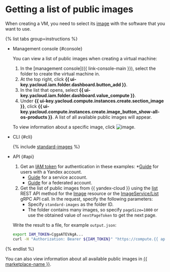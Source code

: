 # Getting a list of public images

When creating a VM, you need to select its [image](../../concepts/image.md) with the software that you want to use.

{% list tabs group=instructions %}

- Management console {#console}

   You can view a list of public images when creating a virtual machine:

   1. In the [management console]({{ link-console-main }}), select the folder to create the virtual machine in.
   1. At the top right, click **{{ ui-key.yacloud.iam.folder.dashboard.button_add }}**.
   1. In the list that opens, select **{{ ui-key.yacloud.iam.folder.dashboard.value_compute }}**.
   1. Under **{{ ui-key.yacloud.compute.instances.create.section_image }}**, click **{{ ui-key.yacloud.compute.instances.create.image_button_show-all-os-products }}**. A list of all available public images will appear.

   To view information about a specific image, click ![image](../../../_assets/compute/info.svg).

- CLI {#cli}

   {% include [standard-images](../../../_includes/standard-images.md) %}

- API {#api}

   1. Get an [IAM token](../../../iam/concepts/authorization/iam-token.md) for authentication in these examples:
      *[Guide](../../../iam/operations/iam-token/create.md) for users with a Yandex account.
      * [Guide](../../../iam/operations/iam-token/create-for-sa.md) for a service account.
      * [Guide](../../../iam/operations/iam-token/create-for-federation.md) for a federated account.
   1. Get the list of public images from {{ yandex-cloud }} using the [list](../../api-ref/Image/list.md) REST API method for the [Image](../../api-ref/Image/index.md) resource or the [ImageService/List](../../api-ref/grpc/image_service.md#List) gRPC API call. In the request, specify the following parameters:
      * Specify `standard-images` as the folder ID.
      * The folder contains many images, so specify `pageSize=1000` or use the obtained value of `nextPageToken` to get the next page.

   Write the result to a file, for example `output.json`:

   ```bash
   export IAM_TOKEN=CggaATEVAgA...
   curl -H "Authorization: Bearer ${IAM_TOKEN}" "https://compute.{{ api-host }}/compute/v1/images?folderId=standard-images&pageSize=1000" > output.json
   ```

{% endlist %}

You can also view information about all available public images in [{{ marketplace-name }}](/marketplace).

